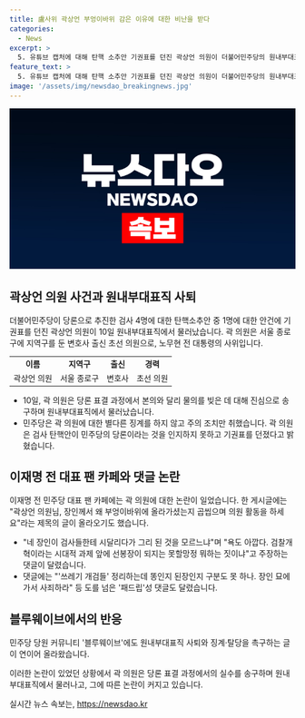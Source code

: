 ```yaml
---
title: 盧사위 곽상언 부엉이바위 감은 이유에 대한 비난을 받다
categories:
  - News
excerpt: >
  5. 유튜브 캡처에 대해 탄핵 소추안 기권표를 던진 곽상언 의원이 더불어민주당의 원내부대표직에서 물러났다. 곽 의원은 본의 아닌 물의를 빚었고, 민주당은 주의 조치만 취했다. 이에 대한 반응은 갈라지는데, 일각에서는 곽 의원을 돌아보라는 목소리가 나오고 있다. 재명이네 마을과 블루웨이브에서도 곽 의원에 대한 비판과 촉구의 목소리가 높아지고 있다.
feature_text: >
  5. 유튜브 캡처에 대해 탄핵 소추안 기권표를 던진 곽상언 의원이 더불어민주당의 원내부대표직에서 물러났다. 곽 의원은 본의 아닌 물의를 빚었고, 민주당은 주의 조치만 취했다. 이에 대한 반응은 갈라지는데, 일각에서는 곽 의원을 돌아보라는 목소리가 나오고 있다. 재명이네 마을과 블루웨이브에서도 곽 의원에 대한 비판과 촉구의 목소리가 높아지고 있다.
image: '/assets/img/newsdao_breakingnews.jpg'
---
```


<p><img src="/assets/img/newsdao_breakingnews.jpg" alt="flaretime 속보" /></p>

<h2 data-ke-size="size26">곽상언 의원 사건과 원내부대표직 사퇴</h2>

<p data-ke-size="size16">더불어민주당이 당론으로 추진한 검사 4명에 대한 탄핵소추안 중 1명에 대한 안건에 기권표를 던진 곽상언 의원이 10일 원내부대표직에서 물러났습니다. 곽 의원은 서울 종로구에 지역구를 둔 변호사 출신 초선 의원으로, 노무현 전 대통령의 사위입니다.</p>

<table>
  <tr>
    <td style="text-align: center; height: 17px;"><b>이름</b></td>
    <td style="text-align: center; height: 17px;"><b>지역구</b></td>
    <td style="text-align: center; height: 17px;"><b>출신</b></td>
    <td style="text-align: center; height: 17px;"><b>경력</b></td>
  </tr>
  <tr>
    <td style="text-align: center; height: 17px;">곽상언 의원</td>
    <td style="text-align: center; height: 17px;">서울 종로구</td>
    <td style="text-align: center; height: 17px;">변호사</td>
    <td style="text-align: center; height: 17px;">초선 의원</td>
  </tr>
</table>

<ul>
  <li>10일, 곽 의원은 당론 표결 과정에서 본의와 달리 물의를 빚은 데 대해 진심으로 송구하며 원내부대표직에서 물러났습니다.</li>
  <li>민주당은 곽 의원에 대한 별다른 징계를 하지 않고 주의 조치만 취했습니다. 곽 의원은 검사 탄핵안이 민주당의 당론이라는 것을 인지하지 못하고 기권표를 던졌다고 밝혔습니다.</li>
</ul>

<h2 data-ke-size="size26">이재명 전 대표 팬 카페와 댓글 논란</h2>

<p data-ke-size="size16">이재명 전 민주당 대표 팬 카페에는 곽 의원에 대한 논란이 일었습니다. 한 게시글에는 "곽상언 의원님, 장인께서 왜 부엉이바위에 올라가셨는지 곱씹으며 의원 활동을 하세요"라는 제목의 글이 올라오기도 했습니다.</p>

<ul>
  <li>"네 장인이 검사들한테 시달리다가 그리 된 것을 모르느냐"며 "욕도 아깝다. 검찰개혁이라는 시대적 과제 앞에 선봉장이 되지는 못할망정 뭐하는 짓이냐"고 주장하는 댓글이 달렸습니다.</li>
  <li>댓글에는 "'쓰레기 개검들' 정리하는데 똥인지 된장인지 구분도 못 하나. 장인 묘에 가서 사죄하라" 등 도를 넘은 '패드립'성 댓글도 달렸습니다.</li>
</ul>

<h2 data-ke-size="size26">블루웨이브에서의 반응</h2>

<p data-ke-size="size16">민주당 당원 커뮤니티 '블루웨이브'에도 원내부대표직 사퇴와 징계·탈당을 촉구하는 글이 연이어 올라왔습니다.</p>

<p data-ke-size="size16">이러한 논란이 있었던 상황에서 곽 의원은 당론 표결 과정에서의 실수를 송구하며 원내부대표직에서 물러나고, 그에 따른 논란이 커지고 있습니다.</p>
실시간 뉴스 속보는, <a href="https://newsdao.kr" rel="dofollow">https://newsdao.kr</a>


